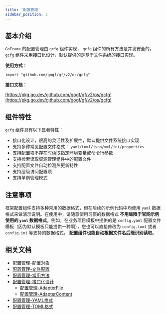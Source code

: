 ```yaml
---
title: '配置管理'
sidebar_position: 3
---
```


## 基本介绍

`GoFrame` 的配置管理由 `gcfg` 组件实现， `gcfg` 组件的所有方法是并发安全的。 `gcfg` 组件采用接口化设计，默认提供的是基于文件系统的接口实现。

**使用方式**：

```
import "github.com/gogf/gf/v2/os/gcfg"
```

**接口文档**：

[https://pkg.go.dev/github.com/gogf/gf/v2/os/gcfg](https://pkg.go.dev/github.com/gogf/gf/v2/os/gcfg)

## 组件特性

`gcfg` 组件具有以下显著特性：

- 接口化设计，很高的灵活性及扩展性，默认提供文件系统接口实现
- 支持多种常见配置文件格式： `yaml/toml/json/xml/ini/properties`
- 支持配置项不存在时读取指定环境变量或命令行参数
- 支持检索读取资源管理组件中的配置文件
- 支持配置文件自动检测热更新特性
- 支持层级访问配置项
- 支持单例管理模式

## 注意事项

框架配置组件支持多种常用的数据格式，但在后续的示例代码中均使用 `yaml` 数据格式来做演示说明。在使用中，请随意使用习惯的数据格式 **不用局限于官网示例使用的 `yaml` 数据格式**。例如，在业务项目模板中提供的是 `config.yaml` 配置文件模板（因为默认模板只能提供一种啊），您也可以直接修改为 `config.toml` 或者 `config.ini` 等支持的数据格式， **配置组件也能自动根据文件名后缀识别读取**。

## 相关文档

- [配置管理-配置对象](/docs/核心组件/配置管理/配置管理-配置对象)
- [配置管理-文件配置](/docs/核心组件/配置管理/配置管理-文件配置)
- [配置管理-常用方法](/docs/核心组件/配置管理/配置管理-常用方法)
- [配置管理-接口化设计](/docs/核心组件/配置管理/配置管理-接口化设计)
  - [配置管理-AdapterFile](/docs/核心组件/配置管理/配置管理-接口化设计/配置管理-AdapterFile)
  - [配置管理-AdapterContent](/docs/核心组件/配置管理/配置管理-接口化设计/配置管理-AdapterContent)
- [配置管理-YAML格式](/docs/核心组件/配置管理/配置管理-YAML格式)
- [配置管理-TOML格式](/docs/核心组件/配置管理/配置管理-TOML格式)